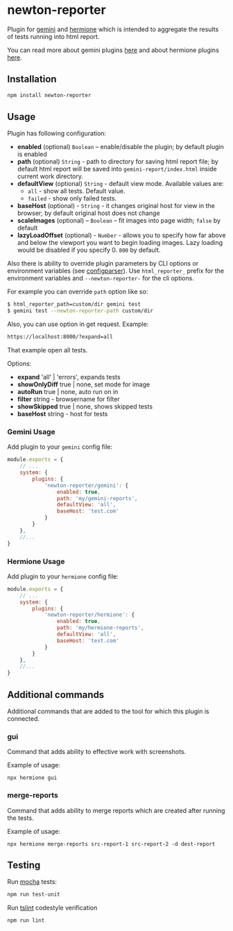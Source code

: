 # newton-reporter

Plugin for [gemini](https://github.com/gemini-testing/gemini) and [hermione](https://github.com/gemini-testing/hermione) which is intended to aggregate the results of tests running into html report.

You can read more about gemini plugins [here](https://github.com/gemini-testing/gemini/blob/master/doc/plugins.md) and about hermione plugins [here](https://github.com/gemini-testing/hermione#plugins).

## Installation

```bash
npm install newton-reporter
```

## Usage

Plugin has following configuration:

* **enabled** (optional) `Boolean` – enable/disable the plugin; by default plugin is enabled
* **path** (optional) `String` - path to directory for saving html report file; by
default html report will be saved into `gemini-report/index.html` inside current work
directory.
* **defaultView** (optional) `String` - default view mode. Available values are:
  * `all` - show all tests. Default value.
  * `failed` - show only failed tests.
* **baseHost** (optional) - `String` - it changes original host for view in the browser; by default original host does not change
* **scaleImages** (optional) – `Boolean` – fit images into page width; `false` by default
* **lazyLoadOffset** (optional) - `Number` - allows you to specify how far above and below the viewport you want to begin loading images. Lazy loading would be disabled if you specify 0. `800` by default.

Also there is ability to override plugin parameters by CLI options or environment variables
(see [configparser](https://github.com/gemini-testing/configparser)).
Use `html_reporter_` prefix for the environment variables and `--newton-reporter-` for the cli options.

For example you can override `path` option like so:
```bash
$ html_reporter_path=custom/dir gemini test
$ gemini test --newton-reporter-path custom/dir
```

Also, you can use option in get request.
Example:
```sh
https://localhost:8000/?expand=all
```
That example open all tests.

Options:
* **expand** 'all' | 'errors', expands tests
* **showOnlyDiff** true | none, set mode for image
* **autoRun** true | none, auto run on in
* **filter** string - browsername for filter
* **showSkipped** true | none, shows skipped tests
* **baseHost** string - host for tests

### Gemini Usage

Add plugin to your `gemini` config file:

```js
module.exports = {
    // ...
    system: {
        plugins: {
            'newton-reporter/gemini': {
                enabled: true,
                path: 'my/gemini-reports',
                defaultView: 'all',
                baseHost: 'test.com'
            }
        }
    },
    //...
}
```

### Hermione Usage

Add plugin to your `hermione` config file:

```js
module.exports = {
    // ...
    system: {
        plugins: {
            'newton-reporter/hermione': {
                enabled: true,
                path: 'my/hermione-reports',
                defaultView: 'all',
                baseHost: 'test.com'
            }
        }
    },
    //...
}
```

## Additional commands

Additional commands that are added to the tool for which this plugin is connected.

### gui

Command that adds ability to effective work with screenshots.

Example of usage:
```
npx hermione gui
```

### merge-reports

Command that adds ability to merge reports which are created after running the tests.

Example of usage:
```
npx hermione merge-reports src-report-1 src-report-2 -d dest-report
```


## Testing

Run [mocha](http://mochajs.org) tests:
```bash
npm run test-unit
```

Run [tslint](https://palantir.github.io/tslint/) codestyle verification
```bash
npm run lint
```
